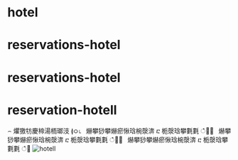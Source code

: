 ﻿# hotel

# reservations-hotel

# reservations-hotel

# reservation-hotell

⌢ 爠獥牥慶楴湯栭瑯汥 ≬ഠ⌊  爀攀猀攀爀瘀愀琀椀漀渀 ⴀ 栀漀琀攀氀氀 ഀ਀⌀  爀攀猀攀爀瘀愀琀椀漀渀 ⴀ 栀漀琀攀氀氀 ഀ਀⌀  爀攀猀攀爀瘀愀琀椀漀渀 ⴀ 栀漀琀攀氀氀 ഀ਀ 
![hotell](https://github.com/yasserderbale/reservation-hotell/assets/164632388/c100fc80-e589-4843-a205-8b8839c0dbf1)
